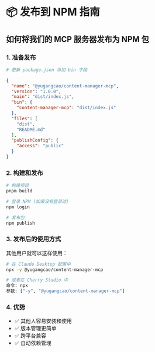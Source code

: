 # 📦 发布到 NPM 指南

## 如何将我们的 MCP 服务器发布为 NPM 包

### 1. 准备发布

```bash
# 更新 package.json 添加 bin 字段
```

```json
{
  "name": "@yugangcao/content-manager-mcp",
  "version": "1.0.0",
  "main": "dist/index.js",
  "bin": {
    "content-manager-mcp": "dist/index.js"
  },
  "files": [
    "dist",
    "README.md"
  ],
  "publishConfig": {
    "access": "public"
  }
}
```

### 2. 构建和发布

```bash
# 构建项目
pnpm build

# 登录 NPM (如果没有登录过)
npm login

# 发布包
npm publish
```

### 3. 发布后的使用方式

其他用户就可以这样使用：

```bash
# 在 Claude Desktop 配置中
npx -y @yugangcao/content-manager-mcp

# 或者在 Cherry Studio 中
命令: npx
参数: ["-y", "@yugangcao/content-manager-mcp"]
```

### 4. 优势

- ✅ 其他人容易安装和使用
- ✅ 版本管理更简单
- ✅ 跨平台兼容
- ✅ 自动依赖管理